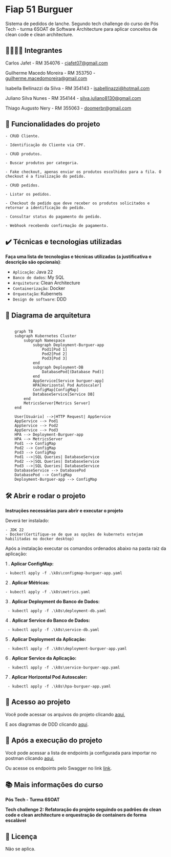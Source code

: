 # Fiap 51 Burguer

Sistema de pedidos de lanche. Segundo tech challenge do curso de Pós Tech - turma 6SOAT de Software Architecture para aplicar conceitos de clean code e clean architecture.

## 👨‍🔧👩‍🔧 Integrantes
Carlos Jafet - RM 354076 - cjafet07@gmail.com

Guilherme Macedo Moreira - RM 353750 - guilherme.macedomoreira@gmail.com

Isabella Bellinazzi da Silva - RM 354143 - isabellinazzi@hotmail.com

Juliano Silva Nunes - RM 354144 - silva.juliano8130@gmail.com

Thiago Augusto Nery - RM 355063 - doomerbr@gmail.com

## 🔨 Funcionalidades do projeto

    - CRUD Cliente.
                      
    - Identificação do Cliente via CPF.
 
    - CRUD produtos.
                      
    - Buscar produtos por categoria.
                       
    - Fake checkout, apenas enviar os produtos escolhidos para a fila. O checkout é a finalização do pedido.

    - CRUD pedidos.
                     
    - Listar os pedidos.

    - Checkout do pedido que deve receber os produtos solicitados e retornar a identificação do pedido.

    - Consultar status do pagamento do pedido.

    - Webhook recebendo confirmação de pagamento.


## ✔️ Técnicas e tecnologias utilizadas

**Faça uma lista de tecnologias e técnicas utilizadas (a justificativa e descrição são opcionais)**:

- `Aplicação`: Java 22
- `Banco de dados`: My SQL
- `Arquitetura`: Clean Architecture
- `Containerização`: Docker
- `Orquestação`: Kubernets
- `Design de software`: DDD


## 📐 Diagrama de arquitetura

```Mermaid

    graph TB
    subgraph Kubernetes Cluster
        subgraph Namespace
            subgraph Deployment-Burguer-app
                Pod1[Pod 1]
                Pod2[Pod 2]
                Pod3[Pod 3]
            end
            subgraph Deployment-DB
                DatabasePod[(Database Pod)]
            end
            AppService[Service burguer-app]
            HPA[Horizontal Pod Autoscaler]
            ConfigMap[ConfigMap]
            DatabaseService[Service DB]
        end
        MetricsServer[Metrics Server]
    end

    User[Usuário] -->|HTTP Request| AppService
    AppService --> Pod1
    AppService --> Pod2
    AppService --> Pod3
    HPA --> Deployment-Burguer-app
    HPA --> MetricsServer
    Pod1 --> ConfigMap
    Pod2 --> ConfigMap
    Pod3 --> ConfigMap
    Pod1 -->|SQL Queries| DatabaseService
    Pod2 -->|SQL Queries| DatabaseService
    Pod3 -->|SQL Queries| DatabaseService
    DatabaseService --> DatabasePod
    DatabasePod --> ConfigMap
    Deployment-Burguer-app --> ConfigMap

``` 


## 🛠️ Abrir e rodar o projeto

**Instruções necessárias para abrir e executar o projeto**

Deverá ter instalado:

    - JDK 22
    - Docker(Certifique-se de que as opções de kubernets estejam habilitadas no docker desktop)

Após a instalação executar os comandos ordenados abaixo na pasta raiz da aplicação:

1 . **Aplicar ConfigMap:**

    - kubectl apply -f .\k8s\configmap-burguer-app.yaml


2 . **Aplicar Métricas:**

    - kubectl apply -f .\k8s\metrics.yaml


3 . **Aplicar Deployment do Banco de Dados:**

     - kubectl apply -f .\k8s\deployment-db.yaml


4 . **Aplicar Service do Banco de Dados:**

     - kubectl apply -f .\k8s\service-db.yaml


5 . **Aplicar Deployment da Aplicação:**

     - kubectl apply -f .\k8s\deployment-burguer-app.yaml


6 . **Aplicar Service da Aplicação:**

     - kubectl apply -f .\k8s\service-burguer-app.yaml


7 . **Aplicar Horizontal Pod Autoscaler:**

     - kubectl apply -f .\k8s\hpa-burguer-app.yaml

     

## 📁 Acesso ao projeto
Você pode acessar os arquivos do projeto clicando [aqui](https://github.com/GuiMM/fiap-51burguer),

E aos diagramas de DDD clicando [aqui](https://miro.com/app/board/uXjVKTKDZGE=/).

## 🔧 Após a execução do projeto

Você pode acessar a lista de endpoints ja configurada para importar no postman clicando [aqui](https://github.com/GuiMM/fiap-51burguer/blob/master/FIAP%20-%20Burger%20API.postman_collection.json),

Ou acesse os endpoints pelo Swagger no link [link](http://localhost:8080/swagger-ui/index.html#).

## 📚 Mais informações do curso
**Pós Tech - Turma 6SOAT**

**Tech challenge 2: Refatoração do projeto seguindo os padrões de clean code e clean architecture e orquestração de containers de forma escalável**

## 📄 Licença
Não se aplica.
